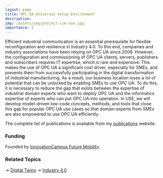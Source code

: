 ```yaml
---
layout: page
title: OPC UA Universal Setup Environment
description: 
img: /assets/img/project-icm-use.jpg
importance: 1
---
```


Efficient industrial communication is an essential prerequisite for flexible reconfiguration and resilience in Industry 4.0. To this end, companies and industry associations have been relying on OPC UA since 2008. However, the configuration and commissioning of OPC UA clients, servers, publishers and subscribers requires IT expertise, which is rare and expensive. This makes the use of OPC UA a significant cost driver, especially for SMEs, and prevents them from successfully participating in the digital transformation of industrial manufacturing. As a result, our business location loses a lot of potential that can be unlocked by enabling SMEs to use OPC UA. To do this, it is necessary to reduce the gap that exists between the expertise of industrial domain experts who want to deploy OPC UA and the informatics expertise of experts who can put OPC UA into operation. In USE, we will develop model-driven low-code concepts, methods, and tools that close this gap for popular OPC UA use cases so that domain experts from SMEs are also empowered to use OPC UA efficiently.

The complete list of publications is available from my [publications](https://awortmann.github.io/publications/) website.

### Funding

Founded by [InnovationCampus Future Mobility](https://www.icm-bw.de/).

### Related Topics

→ [Digital Twins](https://awortmann.github.io/research/digital_twins/)
→ [Industry 4.0](https://awortmann.github.io/research/industry_40/)
